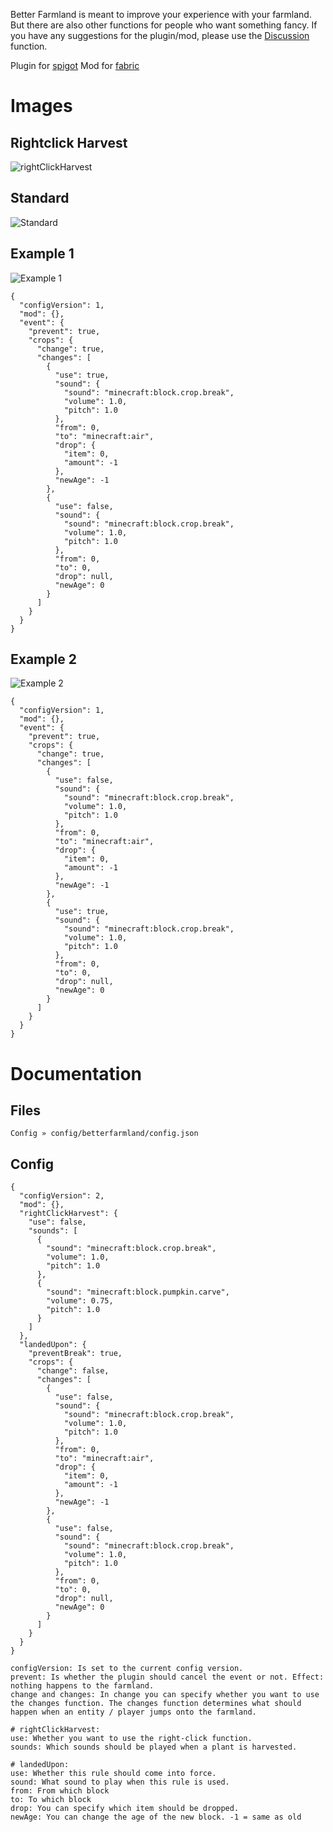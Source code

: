 Better Farmland is meant to improve your experience with your farmland.
But there are also other functions for people who want something fancy.
If you have any suggestions for the plugin/mod, please use the [Discussion](https://www.spigotmc.org/threads/better-farmland.566196/) function.

Plugin for [spigot](https://www.spigotmc.org/resources/better-farmland.103677/)
Mod for [fabric](https://modrinth.com/mod/betterfarmland/)

# Images

## Rightclick Harvest
![rightClickHarvest](https://s4.gifyu.com/images/2022-08-16-05-43-07.gif)

## Standard
![Standard](https://s4.gifyu.com/images/standard6c46a6e9302d7a61.gif)

## Example 1
![Example 1](https://s4.gifyu.com/images/1_example.gif)
```
{
  "configVersion": 1,
  "mod": {},
  "event": {
    "prevent": true,
    "crops": {
      "change": true,
      "changes": [
        {
          "use": true,
          "sound": {
            "sound": "minecraft:block.crop.break",
            "volume": 1.0,
            "pitch": 1.0
          },
          "from": 0,
          "to": "minecraft:air",
          "drop": {
            "item": 0,
            "amount": -1
          },
          "newAge": -1
        },
        {
          "use": false,
          "sound": {
            "sound": "minecraft:block.crop.break",
            "volume": 1.0,
            "pitch": 1.0
          },
          "from": 0,
          "to": 0,
          "drop": null,
          "newAge": 0
        }
      ]
    }
  }
}
```

## Example 2
![Example 2](https://s4.gifyu.com/images/2_example.gif)
```
{
  "configVersion": 1,
  "mod": {},
  "event": {
    "prevent": true,
    "crops": {
      "change": true,
      "changes": [
        {
          "use": false,
          "sound": {
            "sound": "minecraft:block.crop.break",
            "volume": 1.0,
            "pitch": 1.0
          },
          "from": 0,
          "to": "minecraft:air",
          "drop": {
            "item": 0,
            "amount": -1
          },
          "newAge": -1
        },
        {
          "use": true,
          "sound": {
            "sound": "minecraft:block.crop.break",
            "volume": 1.0,
            "pitch": 1.0
          },
          "from": 0,
          "to": 0,
          "drop": null,
          "newAge": 0
        }
      ]
    }
  }
}
```

# Documentation
## Files
```
Config » config/betterfarmland/config.json
```

## Config
```
{
  "configVersion": 2,
  "mod": {},
  "rightClickHarvest": {
    "use": false,
    "sounds": [
      {
        "sound": "minecraft:block.crop.break",
        "volume": 1.0,
        "pitch": 1.0
      },
      {
        "sound": "minecraft:block.pumpkin.carve",
        "volume": 0.75,
        "pitch": 1.0
      }
    ]
  },
  "landedUpon": {
    "preventBreak": true,
    "crops": {
      "change": false,
      "changes": [
        {
          "use": false,
          "sound": {
            "sound": "minecraft:block.crop.break",
            "volume": 1.0,
            "pitch": 1.0
          },
          "from": 0,
          "to": "minecraft:air",
          "drop": {
            "item": 0,
            "amount": -1
          },
          "newAge": -1
        },
        {
          "use": false,
          "sound": {
            "sound": "minecraft:block.crop.break",
            "volume": 1.0,
            "pitch": 1.0
          },
          "from": 0,
          "to": 0,
          "drop": null,
          "newAge": 0
        }
      ]
    }
  }
}
```
```
configVersion: Is set to the current config version.
prevent: Is whether the plugin should cancel the event or not. Effect: nothing happens to the farmland.
change and changes: In change you can specify whether you want to use the changes function. The changes function determines what should happen when an entity / player jumps onto the farmland.

# rightClickHarvest:
use: Whether you want to use the right-click function.
sounds: Which sounds should be played when a plant is harvested.

# landedUpon:
use: Whether this rule should come into force.
sound: What sound to play when this rule is used.
from: From which block
to: To which block
drop: You can specify which item should be dropped.
newAge: You can change the age of the new block. -1 = same as old
```
